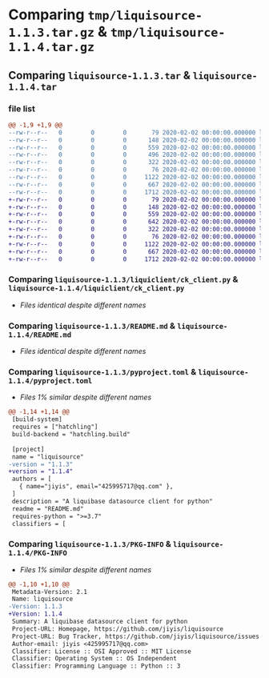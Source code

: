 # Comparing `tmp/liquisource-1.1.3.tar.gz` & `tmp/liquisource-1.1.4.tar.gz`

## Comparing `liquisource-1.1.3.tar` & `liquisource-1.1.4.tar`

### file list

```diff
@@ -1,9 +1,9 @@
--rw-r--r--   0        0        0       79 2020-02-02 00:00:00.000000 liquisource-1.1.3/requirements.txt
--rw-r--r--   0        0        0      148 2020-02-02 00:00:00.000000 liquisource-1.1.3/liquiclient/__init__.py
--rw-r--r--   0        0        0      559 2020-02-02 00:00:00.000000 liquisource-1.1.3/liquiclient/ck_client.py
--rw-r--r--   0        0        0      496 2020-02-02 00:00:00.000000 liquisource-1.1.3/liquiclient/config.py
--rw-r--r--   0        0        0      322 2020-02-02 00:00:00.000000 liquisource-1.1.3/liquiclient/mongo_client.py
--rw-r--r--   0        0        0       76 2020-02-02 00:00:00.000000 liquisource-1.1.3/.gitignore
--rw-r--r--   0        0        0     1122 2020-02-02 00:00:00.000000 liquisource-1.1.3/README.md
--rw-r--r--   0        0        0      667 2020-02-02 00:00:00.000000 liquisource-1.1.3/pyproject.toml
--rw-r--r--   0        0        0     1712 2020-02-02 00:00:00.000000 liquisource-1.1.3/PKG-INFO
+-rw-r--r--   0        0        0       79 2020-02-02 00:00:00.000000 liquisource-1.1.4/requirements.txt
+-rw-r--r--   0        0        0      148 2020-02-02 00:00:00.000000 liquisource-1.1.4/liquiclient/__init__.py
+-rw-r--r--   0        0        0      559 2020-02-02 00:00:00.000000 liquisource-1.1.4/liquiclient/ck_client.py
+-rw-r--r--   0        0        0      642 2020-02-02 00:00:00.000000 liquisource-1.1.4/liquiclient/config.py
+-rw-r--r--   0        0        0      322 2020-02-02 00:00:00.000000 liquisource-1.1.4/liquiclient/mongo_client.py
+-rw-r--r--   0        0        0       76 2020-02-02 00:00:00.000000 liquisource-1.1.4/.gitignore
+-rw-r--r--   0        0        0     1122 2020-02-02 00:00:00.000000 liquisource-1.1.4/README.md
+-rw-r--r--   0        0        0      667 2020-02-02 00:00:00.000000 liquisource-1.1.4/pyproject.toml
+-rw-r--r--   0        0        0     1712 2020-02-02 00:00:00.000000 liquisource-1.1.4/PKG-INFO
```

### Comparing `liquisource-1.1.3/liquiclient/ck_client.py` & `liquisource-1.1.4/liquiclient/ck_client.py`

 * *Files identical despite different names*

### Comparing `liquisource-1.1.3/README.md` & `liquisource-1.1.4/README.md`

 * *Files identical despite different names*

### Comparing `liquisource-1.1.3/pyproject.toml` & `liquisource-1.1.4/pyproject.toml`

 * *Files 1% similar despite different names*

```diff
@@ -1,14 +1,14 @@
 [build-system]
 requires = ["hatchling"]
 build-backend = "hatchling.build"
 
 [project]
 name = "liquisource"
-version = "1.1.3"
+version = "1.1.4"
 authors = [
   { name="jiyis", email="425995717@qq.com" },
 ]
 description = "A liquibase datasource client for python"
 readme = "README.md"
 requires-python = ">=3.7"
 classifiers = [
```

### Comparing `liquisource-1.1.3/PKG-INFO` & `liquisource-1.1.4/PKG-INFO`

 * *Files 1% similar despite different names*

```diff
@@ -1,10 +1,10 @@
 Metadata-Version: 2.1
 Name: liquisource
-Version: 1.1.3
+Version: 1.1.4
 Summary: A liquibase datasource client for python
 Project-URL: Homepage, https://github.com/jiyis/liquisource
 Project-URL: Bug Tracker, https://github.com/jiyis/liquisource/issues
 Author-email: jiyis <425995717@qq.com>
 Classifier: License :: OSI Approved :: MIT License
 Classifier: Operating System :: OS Independent
 Classifier: Programming Language :: Python :: 3
```

